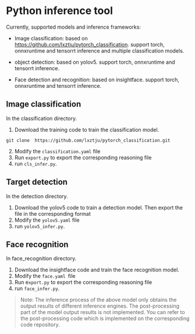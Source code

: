 # Python inference tool

Currently, supported models and inference frameworks:


* Image classification: based on https://github.com/lxztju/pytorch_classification.  support torch, onnxruntime and tensorrt inference  and multiple classification models.

* object detection: based on yolov5.  support torch, onnxruntime and tensorrt inference.

* Face detection and recognition: based on insightface. support torch, onnxruntime and tensorrt inference.



## Image classification
In the classification directory.

1. Download the training code to train the classification model.
```
git clone  https://github.com/lxztju/pytorch_classification.git
```

2. Modify the `classification.yaml` file
3. Run `export.py` to export the corresponding reasoning file
4. run `cls_infer.py`.


## Target detection
In the detection directory.

1. Download the yolov5 code to train a detection model. Then export the file in the corresponding format
2. Modify the `yolov5.yaml` file
3. run `yolov5_infer.py`.


## Face recognition
In face_recognition directory.

1. Download the insightface code and train the face recognition model.
2. Modify the `face.yaml `file
3. Run e`xport.py` to export the corresponding reasoning file
4. run `face_infer.py`.


>Note: The inference process of the above model only obtains the output results of different inference engines. The post-processing part of the model output results is not implemented. You can refer to the post-processing code which is implemented on the corresponding code repository.